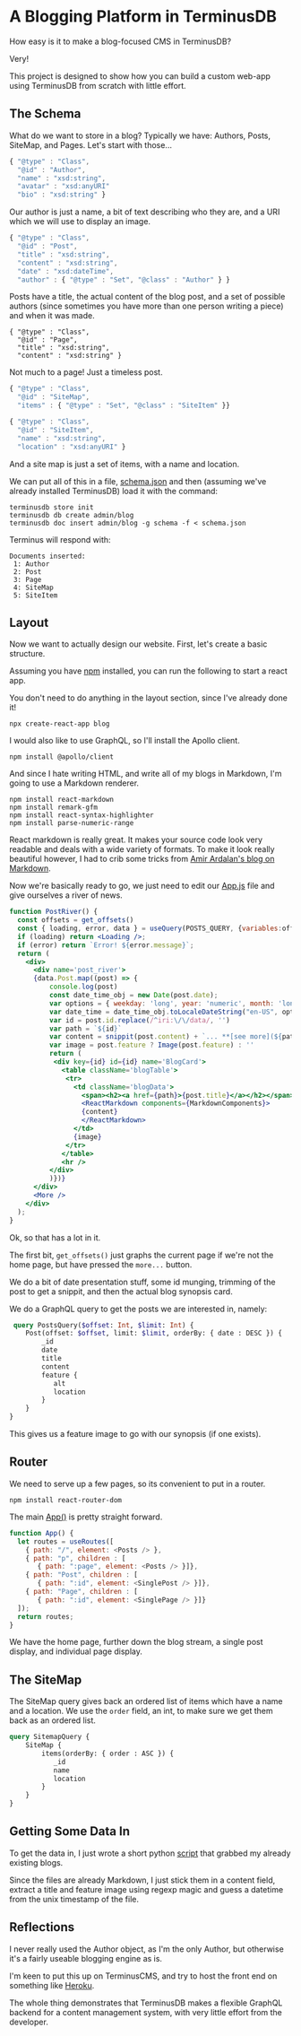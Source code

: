 # A Blogging Platform in TerminusDB

How easy is it to make a blog-focused CMS in TerminusDB?

Very!

This project is designed to show how you can build a custom web-app
using TerminusDB from scratch with little effort.

## The Schema

What do we want to store in a blog?  Typically we have: Authors, Posts, SiteMap,
and Pages. Let's start with those...

```javascript
{ "@type" : "Class",
  "@id" : "Author",
  "name" : "xsd:string",
  "avatar" : "xsd:anyURI"
  "bio" : "xsd:string" }
```

Our author is just a name, a bit of text describing who they are, and
a URI which we will use to display an image.

```javascript
{ "@type" : "Class",
  "@id" : "Post",
  "title" : "xsd:string",
  "content" : "xsd:string",
  "date" : "xsd:dateTime",
  "author" : { "@type" : "Set", "@class" : "Author" } }
```

Posts have a title, the actual content of the blog post, and a set of
possible authors (since sometimes you have more than one person
writing a piece) and when it was made.

```
{ "@type" : "Class",
  "@id" : "Page",
  "title" : "xsd:string",
  "content" : "xsd:string" }
```

Not much to a page! Just a timeless post.

```javascript
{ "@type" : "Class",
  "@id" : "SiteMap",
  "items" : { "@type" : "Set", "@class" : "SiteItem" }}

{ "@type" : "Class",
  "@id" : "SiteItem",
  "name" : "xsd:string",
  "location" : "xsd:anyURI" }
```

And a site map is just a set of items, with a name and location.

We can put all of this in a file, [schema.json](schema.json) and then (assuming we've already installed TerminusDB) load it with the command:

```shell
terminusdb store init
terminusdb db create admin/blog
terminusdb doc insert admin/blog -g schema -f < schema.json
```

Terminus will respond with:

```shell
Documents inserted:
 1: Author
 2: Post
 3: Page
 4: SiteMap
 5: SiteItem
```

## Layout

Now we want to actually design our website. First, let's create a
basic structure.

Assuming you have
[npm](https://docs.npmjs.com/downloading-and-installing-node-js-and-npm)
installed, you can run the following to start a react app.

You don't need to do anything in the layout section, since I've
already done it!

```shell
npx create-react-app blog
```

I would also like to use GraphQL, so I'll install the Apollo client.

```shell
npm install @apollo/client
```

And since I hate writing HTML, and write all of my blogs in Markdown,
I'm going to use a Markdown renderer.

```shell
npm install react-markdown
npm install remark-gfm
npm install react-syntax-highlighter
npm install parse-numeric-range
```

React markdown is really great. It makes your source code look very
readable and deals with a wide variety of formats. To make it look
really beautiful however, I had to crib some tricks from [Amir
Ardalan's blog on
Markdown](https://amirardalan.com/blog/syntax-highlight-code-in-markdown).

Now we're basically ready to go, we just need to edit our [App.js](/terminusBlog/blog/src/App.js) file
and give ourselves a river of news.

```jsx
function PostRiver() {
  const offsets = get_offsets()
  const { loading, error, data } = useQuery(POSTS_QUERY, {variables:offsets});
  if (loading) return <Loading />;
  if (error) return `Error! ${error.message}`;
  return (
    <div>
      <div name='post_river'>
      {data.Post.map((post) => {
          console.log(post)
          const date_time_obj = new Date(post.date);
          var options = { weekday: 'long', year: 'numeric', month: 'long', day: 'numeric' }
          var date_time = date_time_obj.toLocaleDateString("en-US", options)
          var id = post.id.replace(/^iri:\/\/data/, '')
          var path = `${id}`
          var content = snippit(post.content) + `... **[see more](${path})**`
          var image = post.feature ? Image(post.feature) : ''
          return (
           <div key={id} id={id} name='BlogCard'>
             <table className='blogTable'>
              <tr>
                <td className='blogData'>
                  <span><h2><a href={path}>{post.title}</a></h2></span><em>{date_time}</em>
                  <ReactMarkdown components={MarkdownComponents}>
                  {content}
                  </ReactMarkdown>
                </td>
                {image}
              </tr>
             </table>
             <hr />
          </div>
          )})}
      </div>
      <More />
    </div>
  );
}
```

Ok, so that has a lot in it.

The first bit, `get_offsets()` just graphs the current page if we're
not the home page, but have pressed the `more...` button.

We do a bit of date presentation stuff, some id munging, trimming of
the post to get a snippit, and then the actual blog synopsis card.

We do a GraphQL query to get the posts we are interested in, namely:

```graphql
 query PostsQuery($offset: Int, $limit: Int) {
    Post(offset: $offset, limit: $limit, orderBy: { date : DESC }) {
        _id
        date
        title
        content
        feature {
           alt
           location
        }
    }
}
```

This gives us a feature image to go with our synopsis (if one exists).

## Router

We need to serve up a few pages, so its convenient to put in a router.

```shell
npm install react-router-dom
```

The main [App()](/terminusBlog/blog/src/App.js) is pretty straight forward.

```js
function App() {
  let routes = useRoutes([
    { path: "/", element: <Posts /> },
    { path: "p", children : [
       { path: ":page", element: <Posts /> }]},
    { path: "Post", children : [
       { path: ":id", element: <SinglePost /> }]},
    { path: "Page", children : [
       { path: ":id", element: <SinglePage /> }]}
  ]);
  return routes;
}
```

We have the home page, further down the blog stream, a single post
display, and individual page display.

## The SiteMap

The SiteMap query gives back an ordered list of items which have a
name and a location. We use the `order` field, an int, to make sure we
get them back as an ordered list.

```graphql
query SitemapQuery {
    SiteMap {
        items(orderBy: { order : ASC }) {
           _id
           name
           location
        }
    }
}
```

## Getting Some Data In

To get the data in, I just wrote a short python
[script](create_from_files.py) that grabbed my already
existing blogs.

Since the files are already Markdown, I just stick them in a content
field, extract a title and feature image using regexp magic and guess
a datetime from the unix timestamp of the file.

## Reflections

I never really used the Author object, as I'm the only Author, but
otherwise it's a fairly useable blogging engine as is.

I'm keen to put this up on TerminusCMS, and try to host the front end on
something like [Heroku](https://www.heroku.com/).

The whole thing demonstrates that TerminusDB makes a flexible GraphQL
backend for a content management system, with very little effort from
the developer.
